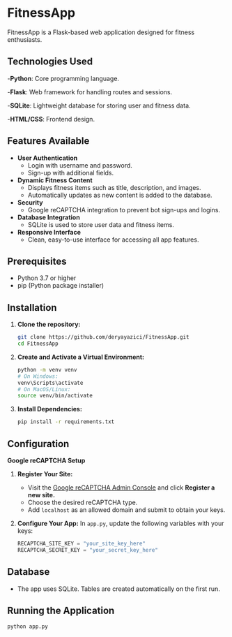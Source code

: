 # FitnessApp
FitnessApp is a Flask-based web application designed for fitness enthusiasts. 

## Technologies Used
-**Python**: Core programming language.

-**Flask**: Web framework for handling routes and sessions.

-**SQLite**: Lightweight database for storing user and fitness data.

-**HTML/CSS**: Frontend design.

## Features Available

- **User Authentication**
  - Login with username and password.
  - Sign-up with additional fields.
- **Dynamic Fitness Content**
   - Displays fitness items such as title, description, and images.
   - Automatically updates as new content is added to the database.
- **Security**
  - Google reCAPTCHA integration to prevent bot sign-ups and logins.
- **Database Integration**
   - SQLite is used to store user data and fitness items.
- **Responsive Interface**
  - Clean, easy-to-use interface for accessing all app features.

    
## Prerequisites 
- Python 3.7 or higher
- pip (Python package installer)

## Installation 

1. **Clone the repository:**

   ```bash
   git clone https://github.com/deryayazici/FitnessApp.git
   cd FitnessApp
   ```

2. **Create and Activate a Virtual Environment:**
   ```bash
   python -m venv venv
   # On Windows:
   venv\Scripts\activate
   # On MacOS/Linux:
   source venv/bin/activate
   ```

3. **Install Dependencies:**
   ``` bash
   pip install -r requirements.txt
   ```

## Configuration

**Google reCAPTCHA Setup**
1. **Register Your Site:**
   - Visit the [Google reCAPTCHA Admin Console](https://www.google.com/recaptcha) and click **Register a new site.**
   - Choose the desired reCAPTCHA type.
   - Add ```localhost``` as an allowed domain and submit to obtain your keys.
  
2. **Configure Your App:**
   In ```app.py```, update the following variables with your keys:
   ``` python
   RECAPTCHA_SITE_KEY = "your_site_key_here"
   RECAPTCHA_SECRET_KEY = "your_secret_key_here"
   ```

## Database
- The app uses SQLite. Tables are created automatically on the first run.

## Running the Application
```bash
python app.py
```
